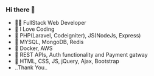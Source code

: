 ### Hi there 👋







- 🧑‍💻 FullStack Web Developer
- 📝 I Love Coding
- 💬 PHP(Laravel, Codeigniter), JS(NodeJs, Express)
- 💬 MYSQL, MongoDB, Redis
- 💬 Docker, AWS
- 💬 REST APIs, Auth functionality and Payment gatway
- 💬 HTML, CSS, JS, jQuery, Ajax, Bootstrap
-   ..Thank You..

